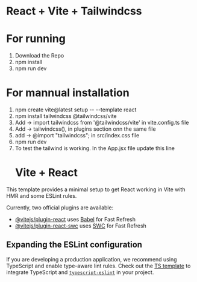 # React + Vite + Tailwindcss

# For running 
1) Download the Repo
2) npm install
3) npm run dev

# For mannual installation

1) npm create vite@latest setup -- --template react
2) npm install tailwindcss @tailwindcss/vite
3) Add -> import tailwindcss from '@tailwindcss/vite' in vite.config.ts file
4) Add -> tailwindcss(), in plugins section onn the same file 
5) add -> @import "tailwindcss"; in src/index.css file 
6) npm run dev
7) To test the tailwind is working. In the App.jsx file update this line <h1 className='text-red-400'>Vite + React</h1>



This template provides a minimal setup to get React working in Vite with HMR and some ESLint rules.

Currently, two official plugins are available:

- [@vitejs/plugin-react](https://github.com/vitejs/vite-plugin-react/blob/main/packages/plugin-react/README.md) uses [Babel](https://babeljs.io/) for Fast Refresh
- [@vitejs/plugin-react-swc](https://github.com/vitejs/vite-plugin-react-swc) uses [SWC](https://swc.rs/) for Fast Refresh

## Expanding the ESLint configuration

If you are developing a production application, we recommend using TypeScript and enable type-aware lint rules. Check out the [TS template](https://github.com/vitejs/vite/tree/main/packages/create-vite/template-react-ts) to integrate TypeScript and [`typescript-eslint`](https://typescript-eslint.io) in your project.
